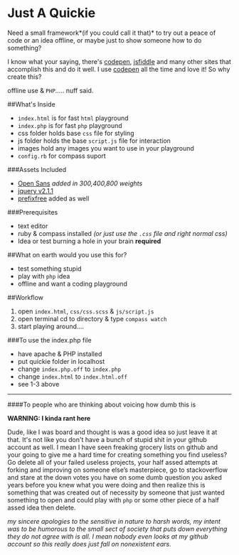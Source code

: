 Just A Quickie
==============

Need a small framework*(if you could call it that)* to try out a peace of code or an idea offline, or maybe just to show someone how to do something?

I know what your saying, there's [codepen](http://codepen.io/), [jsfiddle](http://jsfiddle.net/) and many other sites that accomplish this and do it well.  I use [codepen](http://codepen.io/danferth/) all the time and love it!  So why create this?

offline use & `PHP`..... nuff said.

##What's Inside

- `index.html` is for fast `html` playground
- `index.php` is for fast `php` playground
- css folder holds base `css` file for styling
- js folder holds the base `script.js` file for interaction
- images hold any images you want to use in your playground
- `config.rb` for compass suport

###Assets Included

- [Open Sans](https://www.google.com/fonts) *added in 300,400,800 weights*
- [jquery v2.1.1](http://jquery.com/)
- [prefixfree](http://leaverou.github.io/prefixfree/) added as well

###Prerequisites

- text editor
- ruby & compass installed *(or just use the `.css` file and right normal css)*
- Idea or test burning a hole in your brain **required**

##What on earth would you use this for?

- test something stupid
- play with `php` idea
- offline and want a coding playground

##Workflow

1. open `index.html`, `css/css.scss` & `js/script.js`
2. open terminal cd to directory & type `compass watch`
3. start playing around....

###To use the index.php file

- have apache & PHP installed
- put quickie folder in localhost
- change `index.php.off` to `index.php`
- change `index.html` to `index.html.off`
- see 1-3 above

_______________________________________________

####To people who are thinking about voicing how dumb this is

**WARNING: I kinda rant here**

Dude, like I was board and thought is was a good idea so just leave it at that.  It's not like you don't have a bunch of stupid shit in your github account as well.  I mean I have seen freaking grocery lists on github and your going to give me a hard time for creating something you find useless? Go delete all of your failed useless projects, your half assed attempts at forking and improving on someone else’s masterpiece, go to stackoverflow and stare at the down votes you have on some dumb question you asked years before you knew what you were doing and then realize this is something that was created out of necessity by someone that just wanted something to open and could play with `php` or some other piece of a half assed idea then delete.

*my sincere apologies to the sensitive in nature to harsh words, my intent was to be humorous to the small sect of society that puts down everything they do not agree with is all. I mean nobody even looks at my github account so this really does just fall on nonexistent ears.*
